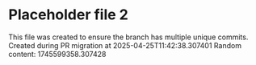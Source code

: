 # Placeholder file 2
This file was created to ensure the branch has multiple unique commits.
Created during PR migration at 2025-04-25T11:42:38.307401
Random content: 1745599358.307428